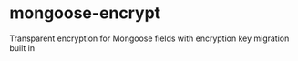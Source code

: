 mongoose-encrypt
================

Transparent encryption for Mongoose fields with encryption key migration built in
